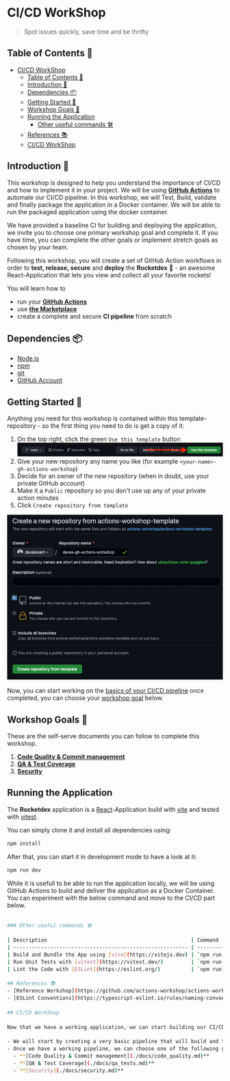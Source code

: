 # CI/CD WorkShop 
> Spot issues quickly, save time and be thrifty

## Table of Contents 📑
- [CI/CD WorkShop](#cicd-workshop)
  - [Table of Contents 📑](#table-of-contents-)
  - [Introduction 📝](#introduction-)
  - [Dependencies 📦](#dependencies-)
  - [Getting Started 🚀](#getting-started-)
  - [Workshop Goals 🎯](#workshop-goals-)
  - [Running the Application](#running-the-application)
    - [Other useful commands 🛠](#other-useful-commands-)
  - [References 📚](#references-)
  - [CI/CD WorkShop](#cicd-workshop-1)

## Introduction 📝

This workshop is designed to help you understand the importance of CI/CD and how to implement it in your project. We will be using [**GitHub Actions**](https://github.com/features/actions) to automate our CI/CD pipeline. 
In this workshop, we will Test, Build, validate and finally package the application in a Docker container. We will be able to run the packaged application using the docker container. 

We have provided a baseline CI for building and deploying the application, we invite you to choose one primary workshop goal and complete it. If you have time, you can complete the other goals or implement stretch goals as chosen by your team.

Following this workshop, you will create a set of GitHub Action workflows in order to **test, release, secure** and **deploy** the **Rocketdex** 🚀 - an awesome React-Application that lets you view and collect all your favorite rockets!

You will learn how to

- run your [**GitHub Actions**](https://github.com/features/actions)
- use [**the Marketplace**](https://github.com/marketplace)
- create a complete and secure **CI pipeline** from scratch

## Dependencies 📦
- [Node.js](https://nodejs.org/en/)
- [npm](https://www.npmjs.com/)
- [git](https://git-scm.com/)
- [GitHub Account](https://github.com)

## Getting Started 🚀

Anything you need for this workshop is contained within this template-repository - so the first thing you need to do is get a copy of it:

1. On the top right, click the green `Use this template` button
    ![Image of the green button saying Use this Repo](./docs/images/setsup_use-this-template.png)
2. Give your new repository any name you like (for example `<your-name>-gh-actions-workshop`)
3. Decide for an owner of the new repository (when in doubt, use your private GitHub account)
4. Make it a `Public` repository so you don't use up any of your private action minutes
5. Click `Create repository from template`

![Image of Repository Creation Screen with settings as explained above](docs/images/setup_create-repo.png)

Now, you can start working on the [basics of your CI/CD pipeline](./docs/basics.md) once completed, you can choose your [workshop goal](#workshop-goals-) below.

## Workshop Goals 🎯

These are the self-serve documents you can follow to complete this workshop.

1. **[Code Quality & Commit management](./docs/code_quality.md)**
2. **[QA & Test Coverage](./docs/qa_tests.md)**
3. **[Security](./docs/security.md)**

## Running the Application 

The **Rocketdex** application is a [React](https://reactjs.org/)-Application build with [vite](https://vitejs.dev/) and tested with [vitest](https://vitest.dev/).

You can simply clone it and install all dependencies using:

```sh
npm install
```

After that, you can start it in development mode to have a look at it:

```sh
npm run dev
```

While it is usefull to be able to run the application locally, we will be using GitHub Actions to build and deliver the application as a Docker Container. 
You can experiment with the below command and move to the CI/CD part below.

```sh

### Other useful commands 🛠

| Description                                               | Command         |
| --------------------------------------------------------- | --------------- |
| Build and Bundle the App using [vite](https://vitejs.dev) | `npm run build` |
| Run Unit Tests with [vitest](https://vitest.dev/)         | `npm run test`  |
| Lint the Code with [ESLint](https://eslint.org/)          | `npm run lint`  |

## References 📚
- [Reference Workshop](https://github.com/actions-workshop/actions-workshopp)
- [ESLint Conventions](https://typescript-eslint.io/rules/naming-convention/)

## CI/CD WorkShop

Now that we have a working application, we can start building our CI/CD pipeline. 

- We will start by creating a very basic pipeline that will build and test our application by following the instructions founr [here](./docs/basics.md)
- Once we have a working pipeline, we can choose one of the following goals to complete the workshop:
  - **[Code Quality & Commit management](./docs/code_quality.md)**
  - **[QA & Test Coverage](./docs/qa_tests.md)**
  - **[Security](./docs/security.md)**
  

